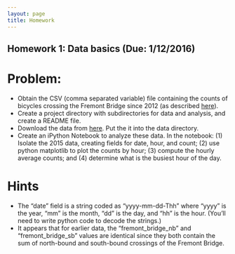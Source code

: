 ```yaml
---
layout: page
title: Homework
---
```


## Homework 1: Data basics (Due: 1/12/2016)

# Problem: 
- Obtain the CSV (comma separated variable) file containing the counts of bicycles crossing the Fremont Bridge since 2012 
(as described [here](https://data.seattle.gov/browse?category=Transportation&limitTo=datasets&utf8=%E2%9C%93)). 
- Create a project directory with subdirectories for data and analysis, and create a README file. 
- Download the data from [here](https://data.seattle.gov/resource/4xy5-26gy.csv). Put the it into the data directory.
- Create an iPython Notebook to analyze these data. In the notebook: (1) Isolate the 2015 data, creating fields for date, hour, and count; 
(2) use python matplotlib to plot the counts by hour;  (3) compute the hourly average counts; and (4) determine what is the busiest hour of the day.

# Hints 

- The “date” field is a string coded as “yyyy-mm-dd-Thh” where “yyyy” is the year, “mm” is the month, “dd” is the day, and “hh” is the hour. (You’ll need to write python code to decode the strings.)
- It appears that for earlier data, the “fremont_bridge_nb” and “fremont_bridge_sb” values are identical since they both contain the sum of north-bound and south-bound crossings of the Fremont Bridge.


